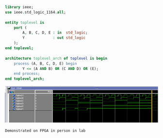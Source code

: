 ```vhdl
library ieee;
use ieee.std_logic_1164.all;

entity toplevel is
    port (
        A, B, C, D, E : in  std_logic;
        Y             : out std_logic
    );
end toplevel;

architecture toplevel_arch of toplevel is begin
    process (A, B, C, D, E) begin
        Y <= (A AND B) OR (C AND D) OR (E);
    end process;
end toplevel_arch;
```

![](PracticeLab_ModelSim.png)

`Demonstrated on FPGA in person in lab`